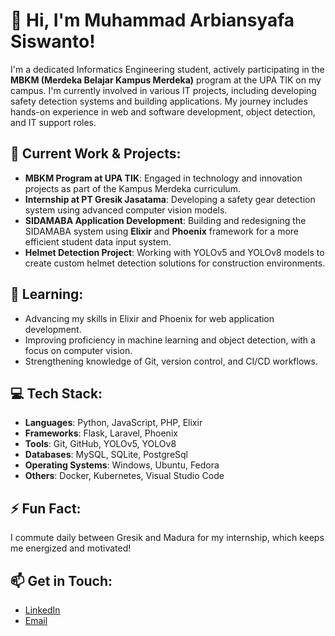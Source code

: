 # 👋 Hi, I'm Muhammad Arbiansyafa Siswanto!

I'm a dedicated Informatics Engineering student, actively participating in the **MBKM (Merdeka Belajar Kampus Merdeka)** program at the UPA TIK on my campus. I'm currently involved in various IT projects, including developing safety detection systems and building applications. My journey includes hands-on experience in web and software development, object detection, and IT support roles.

## 🚀 Current Work & Projects:
- **MBKM Program at UPA TIK**: Engaged in technology and innovation projects as part of the Kampus Merdeka curriculum.
- **Internship at PT Gresik Jasatama**: Developing a safety gear detection system using advanced computer vision models.
- **SIDAMABA Application Development**: Building and redesigning the SIDAMABA system using **Elixir** and **Phoenix** framework for a more efficient student data input system.
- **Helmet Detection Project**: Working with YOLOv5 and YOLOv8 models to create custom helmet detection solutions for construction environments.

## 🌱 Learning:
- Advancing my skills in Elixir and Phoenix for web application development.
- Improving proficiency in machine learning and object detection, with a focus on computer vision.
- Strengthening knowledge of Git, version control, and CI/CD workflows.
  
## 💻 Tech Stack:
- **Languages**: Python, JavaScript, PHP, Elixir
- **Frameworks**: Flask, Laravel, Phoenix
- **Tools**: Git, GitHub, YOLOv5, YOLOv8
- **Databases**: MySQL, SQLite, PostgreSql
- **Operating Systems**: Windows, Ubuntu, Fedora
- **Others**: Docker, Kubernetes, Visual Studio Code

## ⚡ Fun Fact:
I commute daily between Gresik and Madura for my internship, which keeps me energized and motivated!

## 📫 Get in Touch:
- [LinkedIn](https://www.linkedin.com/in/muhammad-arbiansyafa-siswanto-6267b3288/)
- [Email](mailto:muhammadarbiansyafa@example.com)
